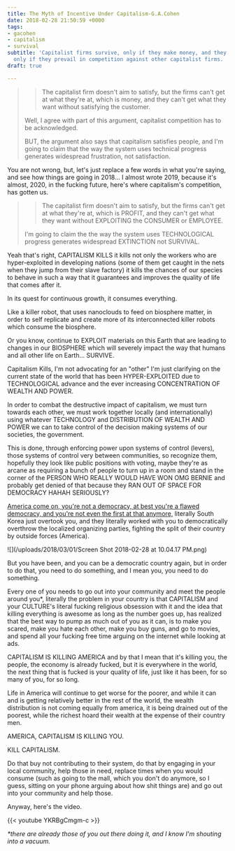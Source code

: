 ```yaml
---
title: The Myth of Incentive Under Capitalism-G.A.Cohen
date: 2018-02-28 21:50:59 +0000
tags:
- gacohen
- capitalism
- survival
subtitle: 'Capitalist firms survive, only if they make money, and they make money
  only if they prevail in competition against other capitalist firms. '
draft: true

---
```

> > The capitalist firm doesn't aim to satisfy, but the firms can't get at what they're at, which is money, and they can't get what they want without satisfying the customer.
>
> Well, I agree with part of this argument, capitalist competition has to be acknowledged.
>
> BUT, the argument also says that capitalism satisfies people, and I'm going to claim that the way the system uses technical progress generates widespread frustration, not satisfaction.

You are not wrong, but, let's just replace a few words in what you're saying, and see how things are going in 2018... I almost wrote 2019, because it's almost, 2020, in the fucking future, here's where capitalism's competition, has gotten us.

> > The capitalist firm doesn't aim to satisfy, but the firms can't get at what they're at, which is PROFIT, and they can't get what they want without EXPLOITING the CONSUMER or EMPLOYEE.
>
> I'm going to claim the the way the system uses TECHNOLOGICAL progress generates widespread EXTINCTION not SURVIVAL.

Yeah that's right, CAPITALISM KILLS it kills not only the workers who are hyper-exploited in developing nations (some of them get caught in the nets when they jump from their slave factory) it kills the chances of our species to behave in such a way that it guarantees and improves the quality of life that comes after it.

In its quest for continuous growth, it consumes everything.

Like a killer robot, that uses nanoclouds to feed on biosphere matter, in order to self replicate and create more of its interconnected killer robots which consume the biosphere.

Or you know, continue to EXPLOIT materials on this Earth that are leading to changes in our BIOSPHERE which will severely impact the way that humans and all other life on Earth... SURVIVE.

Capitalism Kills, I'm not advocating for an "other" I'm just clarifying on the current state of the world that has been HYPER-EXPLOITED due to TECHNOLOGICAL advance and the ever increasing CONCENTRATION OF WEALTH AND POWER.

In order to combat the destructive impact of capitalism, we must turn towards each other, we must work together locally (and internationally) using whatever TECHNOLOGY and DISTRIBUTION OF WEALTH AND POWER we can to take control of the decision making systems of our societies, the government.

This is done, through enforcing power upon systems of control (levers), those systems of control very between communities, so recognize them, hopefully they look like public positions with voting, maybe they're as arcane as requiring a bunch of people to turn up in a room and stand in the corner of the PERSON WHO REALLY WOULD HAVE WON OMG BERNIE and probably get denied of that because they RAN OUT OF SPACE FOR DEMOCRACY HAHAH SERIOUSLY?

[America come on, you're not a democracy, at best you're a flawed democracy, and you're not even the first at that anymore,](https://en.wikipedia.org/wiki/Democracy_Index#Democracy_Index_by_country_(2017) "America is a Flawed Democracy") literally South Korea just overtook you, and they literally worked with you to democratically overthrow the localized organizing parties, fighting the split of their country by outside forces (America).

![](/uploads/2018/03/01/Screen Shot 2018-02-28 at 10.04.17 PM.png)

But you have been, and you can be a democratic country again, but in order to do that, you need to do something, and I mean you, you need to do something.

Every one of you needs to go out into your community and meet the people around you\*, literally the problem in your country is that CAPITALISM and your CULTURE's literal fucking religious obsession with it and the idea that killing everything is awesome as long as the number goes up, has realized that the best way to pump as much out of you as it can, is to make you scared, make you hate each other, make you buy guns, and go to movies, and spend all your fucking free time arguing on the internet while looking at ads.

CAPITALISM IS KILLING AMERICA and by that I mean that it's killing you, the people, the economy is already fucked, but it is everywhere in the world, the next thing that is fucked is your quality of life, just like it has been, for so many of you, for so long.

Life in America will continue to get worse for the poorer, and while it can and is getting relatively better in the rest of the world, the wealth distribution is not coming equally from america, it is being drained out of the poorest, while the richest hoard their wealth at the expense of their country men.

AMERICA, CAPITALISM IS KILLING YOU.

KILL CAPITALISM.

Do that buy not contributing to their system, do that by engaging in your local community, help those in need, replace times when you would consume (such as going to the mall, which you don't do anymore, so I guess, sitting on your phone arguing about how shit things are) and go out into your community and help those.

Anyway, here's the video.

{{< youtube YKRBgCmgm-c >}}

_\*there are already those of you out there doing it, and I know I'm shouting into a vacuum._